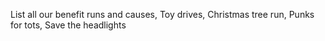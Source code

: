 List all our benefit runs and causes, Toy drives, Christmas tree run, Punks for tots, Save the headlights